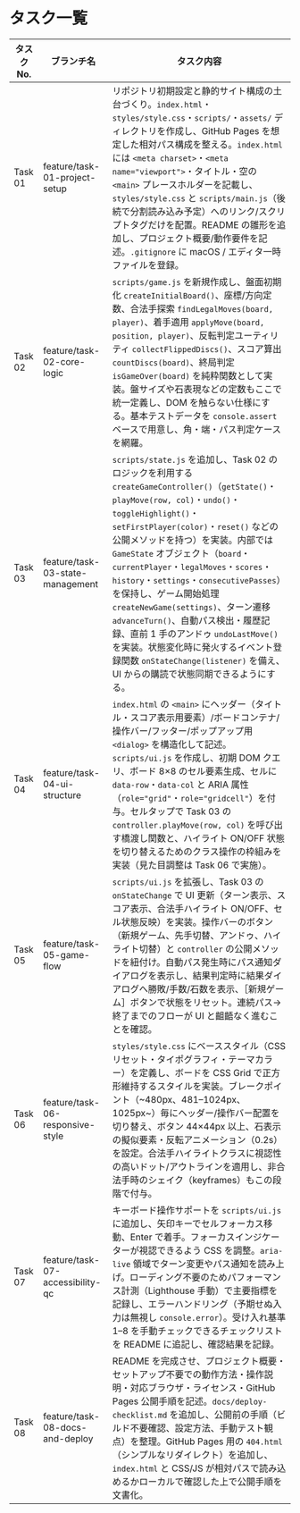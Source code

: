 # タスク一覧

| タスク No. | ブランチ名 | タスク内容 |
| --- | --- | --- |
| Task 01 | feature/task-01-project-setup | リポジトリ初期設定と静的サイト構成の土台づくり。`index.html`・`styles/style.css`・`scripts/`・`assets/` ディレクトリを作成し、GitHub Pages を想定した相対パス構成を整える。`index.html` には `<meta charset>`・`<meta name="viewport">`・タイトル・空の `<main>` プレースホルダーを記載し、`styles/style.css` と `scripts/main.js`（後続で分割読み込み予定）へのリンク/スクリプトタグだけを配置。README の雛形を追加し、プロジェクト概要/動作要件を記述。`.gitignore` に macOS / エディタ一時ファイルを登録。 |
| Task 02 | feature/task-02-core-logic | `scripts/game.js` を新規作成し、盤面初期化 `createInitialBoard()`、座標/方向定数、合法手探索 `findLegalMoves(board, player)`、着手適用 `applyMove(board, position, player)`、反転判定ユーティリティ `collectFlippedDiscs()`、スコア算出 `countDiscs(board)`、終局判定 `isGameOver(board)` を純粋関数として実装。盤サイズや石表現などの定数もここで統一定義し、DOM を触らない仕様にする。基本テストデータを `console.assert` ベースで用意し、角・端・パス判定ケースを網羅。 |
| Task 03 | feature/task-03-state-management | `scripts/state.js` を追加し、Task 02 のロジックを利用する `createGameController()`（`getState()`・`playMove(row, col)`・`undo()`・`toggleHighlight()`・`setFirstPlayer(color)`・`reset()` などの公開メソッドを持つ）を実装。内部では `GameState` オブジェクト（`board`・`currentPlayer`・`legalMoves`・`scores`・`history`・`settings`・`consecutivePasses`）を保持し、ゲーム開始処理 `createNewGame(settings)`、ターン遷移 `advanceTurn()`、自動パス検出・履歴記録、直前 1 手のアンドゥ `undoLastMove()` を実装。状態変化時に発火するイベント登録関数 `onStateChange(listener)` を備え、UI からの購読で状態同期できるようにする。 |
| Task 04 | feature/task-04-ui-structure | `index.html` の `<main>` にヘッダー（タイトル・スコア表示用要素）/ボードコンテナ/操作バー/フッター/ポップアップ用 `<dialog>` を構造化して記述。`scripts/ui.js` を作成し、初期 DOM クエリ、ボード 8×8 のセル要素生成、セルに `data-row`・`data-col` と ARIA 属性（`role="grid"`・`role="gridcell"`）を付与。セルタップで Task 03 の `controller.playMove(row, col)` を呼び出す橋渡し関数と、ハイライト ON/OFF 状態を切り替えるためのクラス操作の枠組みを実装（見た目調整は Task 06 で実施）。 |
| Task 05 | feature/task-05-game-flow | `scripts/ui.js` を拡張し、Task 03 の `onStateChange` で UI 更新（ターン表示、スコア表示、合法手ハイライト ON/OFF、セル状態反映）を実装。操作バーのボタン（新規ゲーム、先手切替、アンドゥ、ハイライト切替）と `controller` の公開メソッドを紐付け。自動パス発生時にパス通知ダイアログを表示し、結果判定時に結果ダイアログへ勝敗/手数/石数を表示、［新規ゲーム］ボタンで状態をリセット。連続パス→終了までのフローが UI と齟齬なく進むことを確認。 |
| Task 06 | feature/task-06-responsive-style | `styles/style.css` にベーススタイル（CSS リセット・タイポグラフィ・テーマカラー）を定義し、ボードを CSS Grid で正方形維持するスタイルを実装。ブレークポイント（~480px、481–1024px、1025px~）毎にヘッダー/操作バー配置を切り替え、ボタン 44×44px 以上、石表示の擬似要素・反転アニメーション（0.2s）を設定。合法手ハイライトクラスに視認性の高いドット/アウトラインを適用し、非合法手時のシェイク（keyframes）もこの段階で付与。 |
| Task 07 | feature/task-07-accessibility-qc | キーボード操作サポートを `scripts/ui.js` に追加し、矢印キーでセルフォーカス移動、Enter で着手。フォーカスインジケーターが視認できるよう CSS を調整。`aria-live` 領域でターン変更やパス通知を読み上げ。ローディング不要のためパフォーマンス計測（Lighthouse 手動）で主要指標を記録し、エラーハンドリング（予期せぬ入力は無視し `console.error`）。受け入れ基準 1–8 を手動チェックできるチェックリストを README に追記し、確認結果を記録。 |
| Task 08 | feature/task-08-docs-and-deploy | README を完成させ、プロジェクト概要・セットアップ不要での動作方法・操作説明・対応ブラウザ・ライセンス・GitHub Pages 公開手順を記述。`docs/deploy-checklist.md` を追加し、公開前の手順（ビルド不要確認、設定方法、手動テスト観点）を整理。GitHub Pages 用の `404.html`（シンプルなリダイレクト）を追加し、`index.html` と CSS/JS が相対パスで読み込めるかローカルで確認した上で公開手順を文書化。 |

